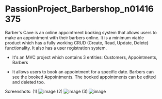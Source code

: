 # PassionProject_Barbershop_n01416375
Barber's Cave is an online appointment booking system that allows users to make an appointment with their barbers online. It is a minimum viable product which has a fully working CRUD (Create, Read, Update, Delete) functionality. It also has a user registration system.

- It's an MVC project which contains 3 entities: Customers, Appointments, Barbers

- It allows users to book an appointment for a specific date. Barbers can see the booked Appointments. The booked appointments can be edited and deleted too. 

Screenshots:
(1)
![image](https://user-images.githubusercontent.com/46188042/111691196-7343c500-8804-11eb-9b56-2d7f08f6d0bf.png)
(2)
![image](https://user-images.githubusercontent.com/46188042/111691496-c289f580-8804-11eb-8e18-d0a398c2c11d.png)
(3)
![image](https://user-images.githubusercontent.com/46188042/111691581-d897b600-8804-11eb-8be0-b053f806dacd.png)
